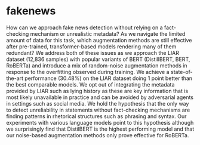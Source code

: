 # fakenews

 How can we approach fake news detection without relying on a fact-checking mechanism or unrealistic metadata? As we navigate the limited amount of data for this task, which augmentation methods are still effective after pre-trained, transformer-based models rendering many of them redundant? We address both of these issues as we approach the LIAR dataset (12,836 samples) with popular variants of BERT (DistillBERT, BERT, RoBERTa) and introduce a mix of random-noise augmentation methods in response to the overfitting observed during training. We achieve a state-of-the-art performance (30.48\%) on the LIAR dataset doing 1 point better than the best comparable models. We opt out of integrating the metadata provided by LIAR such as lying history as these are key information that is most likely unavailable in practice and can be avoided by adversarial agents in settings such as social media. We hold the hypothesis that the only way to detect unreliability in statements without fact-checking mechanisms are finding patterns in rhetorical structures such as phrasing and syntax. Our experiments with various language models point to this hypothesis although we surprisingly find that DistilBERT is the highest performing model and that our noise-based augmentation methods only prove effective for RoBERTa.
